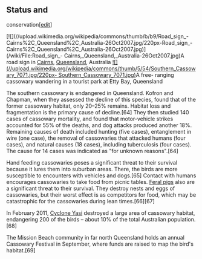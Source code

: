 ## Status and
conservation[[edit](/w/index.php?title=Cassowary&action=edit&section=10 "Edit
section: Status and conservation")]

[![](//upload.wikimedia.org/wikipedia/commons/thumb/b/b9/Road\_sign\_-
Cairns%2C\_Queensland%2C\_Australia-26Oct2007.jpg/220px-Road\_sign\_-
Cairns%2C\_Queensland%2C\_Australia-26Oct2007.jpg)](/wiki/File:Road\_sign\_-
Cairns,\_Queensland,\_Australia-26Oct2007.jpg)A road sign in
[Cairns](/wiki/Cairns "Cairns"), [Queensland](/wiki/Queensland "Queensland"),
Australia
[![](//upload.wikimedia.org/wikipedia/commons/thumb/5/54/Southern\_Cassowary\_7071.jpg/220px-
Southern\_Cassowary\_7071.jpg)](/wiki/File:Southern\_Cassowary\_7071.jpg)A free-
ranging cassowary wandering in a tourist park at Etty Bay, Queensland

The southern cassowary is endangered in Queensland. Kofron and Chapman, when
they assessed the decline of this species, found that of the former cassowary
habitat, only 20–25% remains. Habitat loss and fragmentation is the primary
cause of decline.[64] They then studied 140 cases of cassowary mortality, and
found that motor-vehicle strikes accounted for 55% of the deaths, and dog
attacks produced another 18%. Remaining causes of death included hunting (five
cases), entanglement in wire (one case), the removal of cassowaries that
attacked humans (four cases), and natural causes (18 cases), including
tuberculosis (four cases). The cause for 14 cases was indicated as "for
unknown reasons".[64]

Hand feeding cassowaries poses a significant threat to their survival because
it lures them into suburban areas. There, the birds are more susceptible to
encounters with vehicles and dogs.[65] Contact with humans encourages
cassowaries to take food from picnic tables. [Feral pigs](/wiki/Feral\_pig
"Feral pig") also are a significant threat to their survival. They destroy
nests and eggs of cassowaries, but their worst effect is as competitors for
food, which may be catastrophic for the cassowaries during lean times.[66][67]

In February 2011, [Cyclone Yasi](/wiki/Cyclone\_Yasi "Cyclone Yasi") destroyed
a large area of cassowary habitat, endangering 200 of the birds – about 10% of
the total Australian population.[68]

The Mission Beach community in far north Queensland holds an annual Cassowary
Festival in September, where funds are raised to map the bird's habitat.[69]
